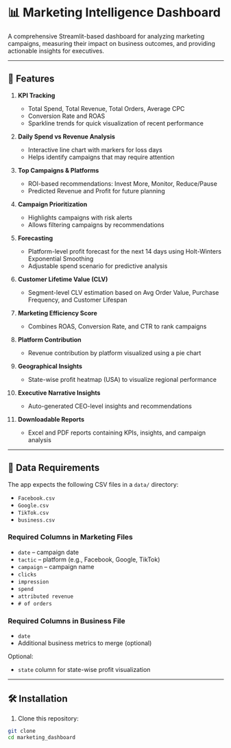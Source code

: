 # 📊 Marketing Intelligence Dashboard

A comprehensive Streamlit-based dashboard for analyzing marketing campaigns, measuring their impact on business outcomes, and providing actionable insights for executives.

---

## 🚀 Features

1. **KPI Tracking**
   - Total Spend, Total Revenue, Total Orders, Average CPC
   - Conversion Rate and ROAS
   - Sparkline trends for quick visualization of recent performance

2. **Daily Spend vs Revenue Analysis**
   - Interactive line chart with markers for loss days
   - Helps identify campaigns that may require attention

3. **Top Campaigns & Platforms**
   - ROI-based recommendations: Invest More, Monitor, Reduce/Pause
   - Predicted Revenue and Profit for future planning

4. **Campaign Prioritization**
   - Highlights campaigns with risk alerts
   - Allows filtering campaigns by recommendations

5. **Forecasting**
   - Platform-level profit forecast for the next 14 days using Holt-Winters Exponential Smoothing
   - Adjustable spend scenario for predictive analysis

6. **Customer Lifetime Value (CLV)**
   - Segment-level CLV estimation based on Avg Order Value, Purchase Frequency, and Customer Lifespan

7. **Marketing Efficiency Score**
   - Combines ROAS, Conversion Rate, and CTR to rank campaigns

8. **Platform Contribution**
   - Revenue contribution by platform visualized using a pie chart

9. **Geographical Insights**
   - State-wise profit heatmap (USA) to visualize regional performance

10. **Executive Narrative Insights**
    - Auto-generated CEO-level insights and recommendations

11. **Downloadable Reports**
    - Excel and PDF reports containing KPIs, insights, and campaign analysis

---

## 📂 Data Requirements

The app expects the following CSV files in a `data/` directory:

- `Facebook.csv`
- `Google.csv`
- `TikTok.csv`
- `business.csv`

### Required Columns in Marketing Files
- `date` – campaign date
- `tactic` – platform (e.g., Facebook, Google, TikTok)
- `campaign` – campaign name
- `clicks`
- `impression`
- `spend`
- `attributed revenue`
- `# of orders`

### Required Columns in Business File
- `date`
- Additional business metrics to merge (optional)

Optional:
- `state` column for state-wise profit visualization

---

## 🛠️ Installation

1. Clone this repository:

```bash
git clone 
cd marketing_dashboard
